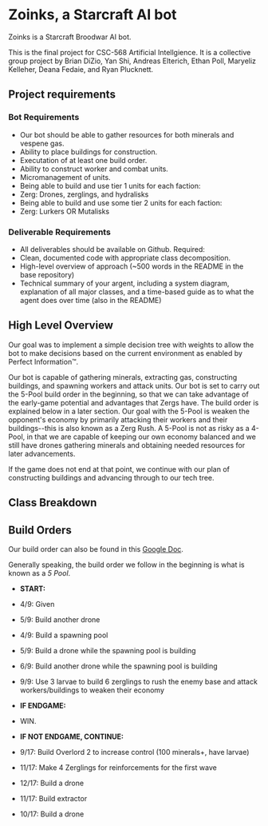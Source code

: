 # Zoinks, a Starcraft AI bot 
Zoinks is a Starcraft Broodwar AI bot. 

This is the final project for CSC-568 Artificial Intellgience. It is a collective group project by Brian DiZio, Yan Shi, Andreas Elterich, Ethan Poll, Maryeliz Kelleher, Deana Fedaie, and Ryan Plucknett. 

## Project requirements 
### Bot Requirements 
+ Our bot should be able to gather resources for both minerals and vespene gas. 
+ Ability to place buildings for construction. 
+ Executation of at least one build order. 
+ Ability to construct worker and combat units. 
+ Micromanagement of units. 
+ Being able to build and use tier 1 units for each faction: 
 + Zerg: Drones, zerglings, and hydralisks 
+ Being able to build and use some tier 2 units for each faction: 
 + Zerg: Lurkers OR Mutalisks 
 
### Deliverable Requirements 
+ All deliverables should be available on Github. Required: 
 + Clean, documented code with appropriate class decomposition. 
+ High-level overview of approach (~500 words in the README in the base repository) 
 + Technical summary of your argent, including a system diagram, explanation of all major classes, and a time-based guide as to what the agent does over time (also in the README) 

## High Level Overview 
Our goal was to implement a simple decision tree with weights to allow the bot to make decisions based on the current environment as enabled by Perfect Information™.

Our bot is capable of gathering minerals, extracting gas, constructing buildings, and spawning workers and attack units. Our bot is set to carry out the 5-Pool build order in the beginning, so that we can take advantage of the early-game potential and advantages that Zergs have. The build order is explained below in a later section. Our goal with the 5-Pool is weaken the opponent's economy by primarily attacking their workers and their buildings--this is also known as a Zerg Rush. A 5-Pool is not as risky as a 4-Pool, in that we are capable of keeping our own economy balanced and we still have drones gathering minerals and obtaining needed resources for later advancements. 

If the game does not end at that point, we continue with our plan of constructing buildings and advancing through to our tech tree. 

## Class Breakdown 


## Build Orders 
Our build order can also be found in this [Google Doc](https://docs.google.com/document/d/1e05FzKy5A5DllCp2OfijMiIUobjpTRM2mPlKQ5jJYNk/edit). 

Generally speaking, the build order we follow in the beginning is what is known as a *5 Pool*. 

+ **START:**
+ 4/9: Given
+ 5/9: Build another drone 
+ 4/9: Build a spawning pool 
+ 5/9: Build a drone while the spawning pool is building 
+ 6/9: Build another drone while the spawning pool is building 
+ 9/9: Use 3 larvae to build 6 zerglings to rush the enemy base and attack workers/buildings to weaken their economy 

+ **IF ENDGAME:** 
+ WIN. 

+ **IF NOT ENDGAME, CONTINUE:** 
+ 9/17: Build Overlord 2 to increase control (100 minerals+, have larvae) 
+ 11/17: Make 4 Zerglings for reinforcements for the first wave 
+ 12/17: Build a drone  
+ 11/17: Build extractor 
+ 10/17: Build a drone 


